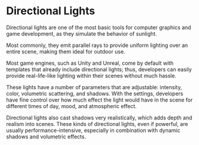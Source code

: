 # Directional Lights

Directional lights are one of the most basic tools for computer graphics and game development, as they simulate the behavior of sunlight. 

Most commonly, they emit parallel rays to provide uniform lighting over an entire scene, making them ideal for outdoor use. 

Most game engines, such as Unity and Unreal, come by default with templates that already include directional lights; thus, developers can easily provide real-life-like lighting within their scenes without much hassle.

These lights have a number of parameters that are adjustable: intensity, color, volumetric scattering, and shadows. With the settings, developers have fine control over how much effect the light would have in the scene for different times of day, mood, and atmospheric effect. 

Directional lights also cast shadows very realistically, which adds depth and realism into scenes. These kinds of directional lights, even if powerful, are usually performance-intensive, especially in combination with dynamic shadows and volumetric effects.